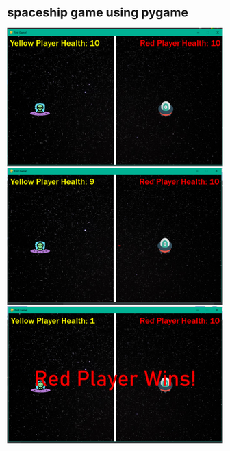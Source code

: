 # spaceship game using pygame
![image info](Visuals/image.png)
![image info](Visuals/image(1).png)
![image info](Visuals/image(2).png)
